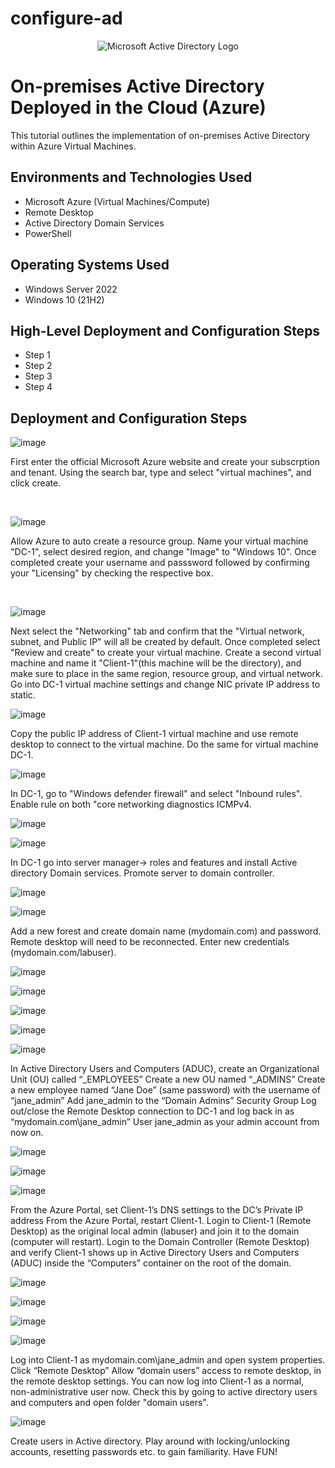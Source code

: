 # configure-ad
<p align="center">
<img src="https://i.imgur.com/pU5A58S.png" alt="Microsoft Active Directory Logo"/>
</p>

<h1>On-premises Active Directory Deployed in the Cloud (Azure)</h1>
This tutorial outlines the implementation of on-premises Active Directory within Azure Virtual Machines.<br />

<h2>Environments and Technologies Used</h2>

- Microsoft Azure (Virtual Machines/Compute)
- Remote Desktop
- Active Directory Domain Services
- PowerShell

<h2>Operating Systems Used </h2>

- Windows Server 2022
- Windows 10 (21H2)

<h2>High-Level Deployment and Configuration Steps</h2>

- Step 1
- Step 2
- Step 3
- Step 4

<h2>Deployment and Configuration Steps</h2>

![image](https://github.com/Chrismcclendon0/osticket-prereqs/assets/144953146/f8d2ca82-0297-4bfb-883a-e33322df86e3)

</p>
<p>
First enter the official Microsoft Azure website and create your subscrption and tenant. Using the search bar, type and select "virtual machines", and click create. </p>
<br />

![image](https://github.com/Chrismcclendon0/osticket-prereqs/assets/144953146/ae086b52-5eba-4c8c-a8c3-650289d97519)


</p>
<p>
Allow Azure to auto create a resource group. Name your virtual machine "DC-1", select desired region, and change "Image" to "Windows 10". Once completed create your username and passsword followed by confirming your "Licensing" by checking the respective box. 

</p>
<br />


![image](https://github.com/Chrismcclendon0/osticket-prereqs/assets/144953146/f09c04be-5c99-41b5-870d-41677ffa73a6)

</p>
<p>
Next select the "Networking" tab and confirm that the "Virtual network, subnet, and Public IP" will all be created by default. Once completed select "Review and create" to create your virtual machine. Create a second virtual machine and name it "Client-1"(this machine will be the directory), and make sure to place in the same region, resource group, and virtual network.
Go into DC-1 virtual machine settings and change NIC private IP address to static. 


![image](https://github.com/Chrismcclendon0/configure-ad/assets/144953146/92856c2b-4ae7-4dea-b864-b329a233af52)

Copy the public IP address of Client-1 virtual machine and use remote desktop to connect to the virtual machine. Do the same for virtual machine DC-1.
<p>

![image](https://github.com/Chrismcclendon0/configure-ad/assets/144953146/851cf49e-ac14-4d70-af16-ffb49efd43b6)

In DC-1, go to "Windows defender firewall" and select "Inbound rules". Enable rule on both "core networking diagnostics ICMPv4.

![image](https://github.com/Chrismcclendon0/configure-ad/assets/144953146/989dd8f9-bb7a-4f79-9976-a9f93f8c309f)

![image](https://github.com/Chrismcclendon0/configure-ad/assets/144953146/df66815f-40d9-4385-b928-7e2ce49115e9)


In DC-1 go into server manager-> roles and features and install Active directory Domain services. Promote server to domain controller. 

![image](https://github.com/Chrismcclendon0/configure-ad/assets/144953146/340f37ed-738a-4895-8a4b-722b0e5a26e9)

![image](https://github.com/Chrismcclendon0/configure-ad/assets/144953146/5cc70131-f93d-402e-93ef-17cdebaa3be5)

Add a new forest and create domain name (mydomain.com) and password. Remote desktop will need to be reconnected. Enter new credentials (mydomain.com/labuser).

![image](https://github.com/Chrismcclendon0/configure-ad/assets/144953146/b0118852-7d8a-4171-8fdf-facc565287f4)

![image](https://github.com/Chrismcclendon0/configure-ad/assets/144953146/fd9a203a-0e3b-4b76-9396-cd8d7df092eb)

![image](https://github.com/Chrismcclendon0/configure-ad/assets/144953146/c09dc8c2-c833-4738-a887-66a63bcf6f3c)

![image](https://github.com/Chrismcclendon0/configure-ad/assets/144953146/b2258ce1-334e-4852-bf4a-90c8c4fc8478)

![image](https://github.com/Chrismcclendon0/configure-ad/assets/144953146/0a99d913-5dc6-44a6-8e7c-4ae4d96a8ab9)

In Active Directory Users and Computers (ADUC), create an Organizational Unit (OU) called “_EMPLOYEES”
Create a new OU named “_ADMINS”
Create a new employee named “Jane Doe” (same password) with the username of “jane_admin”
Add jane_admin to the “Domain Admins” Security Group
Log out/close the Remote Desktop connection to DC-1 and log back in as “mydomain.com\jane_admin”
User jane_admin as your admin account from now on.

![image](https://github.com/Chrismcclendon0/configure-ad/assets/144953146/b2672b28-f44d-4cfc-b3fb-56549d7600bc)

![image](https://github.com/Chrismcclendon0/configure-ad/assets/144953146/0815e3c2-f09b-4ee6-93e0-0d6f5b6edb6a)

![image](https://github.com/Chrismcclendon0/configure-ad/assets/144953146/5040775d-d9a2-4511-80f1-98ff5d1eef04)

From the Azure Portal, set Client-1’s DNS settings to the DC’s Private IP address
From the Azure Portal, restart Client-1.
Login to Client-1 (Remote Desktop) as the original local admin (labuser) and join it to the domain (computer will restart).
Login to the Domain Controller (Remote Desktop) and verify Client-1 shows up in Active Directory Users and Computers (ADUC) inside the “Computers” container on the root of the domain.

![image](https://github.com/Chrismcclendon0/configure-ad/assets/144953146/6854b984-65ca-4673-94cf-7301ec70068d)

![image](https://github.com/Chrismcclendon0/configure-ad/assets/144953146/d49c7447-5d1e-473a-b63f-77638a92c305)

![image](https://github.com/Chrismcclendon0/configure-ad/assets/144953146/7b9dd9ca-a505-4959-8a13-492dd02ebb2e)

![image](https://github.com/Chrismcclendon0/configure-ad/assets/144953146/d0cf9da4-6aba-4710-8854-60ffccbd9b93)

Log into Client-1 as mydomain.com\jane_admin and open system properties.
Click “Remote Desktop”
Allow “domain users” access to remote desktop, in the remote desktop settings. 
You can now log into Client-1 as a normal, non-administrative user now. Check this by going to active directory users and computers and open folder "domain users".

![image](https://github.com/Chrismcclendon0/configure-ad/assets/144953146/261540d7-5c7a-460d-9f80-de9ecec69f9f)

Create users in Active directory. Play around with locking/unlocking accounts, resetting passwords etc. to gain familiarity. Have FUN! 

